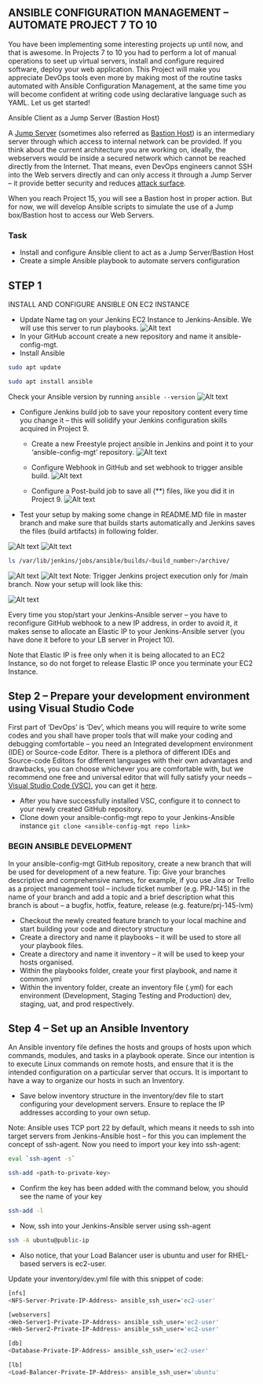 ## ANSIBLE CONFIGURATION MANAGEMENT – AUTOMATE PROJECT 7 TO 10

You have been implementing some interesting projects up until now, and that is awesome.
In Projects 7 to 10 you had to perform a lot of manual operations to seet up virtual servers, install and configure required software, deploy your web application.
This Project will make you appreciate DevOps tools even more by making most of the routine tasks automated with Ansible Configuration Management, at the same time you will become confident at writing code using declarative language such as YAML.
Let us get started!


Ansible Client as a Jump Server (Bastion Host)

A [Jump Server](https://en.wikipedia.org/wiki/Jump_server) (sometimes also referred as [Bastion Host](https://en.wikipedia.org/wiki/Bastion_host)) is an intermediary server through which access to internal network can be provided. If you think about the current architecture you are working on, ideally, the webservers would be inside a secured network which cannot be reached directly from the Internet. That means, even DevOps engineers cannot SSH into the Web servers directly and can only access it through a Jump Server – it provide better security and reduces [attack surface](https://en.wikipedia.org/wiki/Attack_surface).



When you reach Project 15, you will see a Bastion host in proper action. But for now, we will develop Ansible scripts to simulate the use of a Jump box/Bastion host to access our Web Servers.

### Task
- Install and configure Ansible client to act as a Jump Server/Bastion Host
- Create a simple Ansible playbook to automate servers configuration


## STEP 1

INSTALL AND CONFIGURE ANSIBLE ON EC2 INSTANCE

- Update Name tag on your Jenkins EC2 Instance to Jenkins-Ansible. We will use this server to run playbooks.
![Alt text](Images/jenkins-ansible.png)
- In your GitHub account create a new repository and name it ansible-config-mgt.
- Install Ansible
```sh
sudo apt update
```

```sh
sudo apt install ansible
```

Check your Ansible version by running `ansible --version`
![Alt text](Images/jenkins-ansible.png)


- Configure Jenkins build job to save your repository content every time you change it – this will solidify your Jenkins configuration skills acquired in Project 9.
   - Create a new Freestyle project ansible in Jenkins and point it to your ‘ansible-config-mgt’ repository.
![Alt text](Images/jenkns%20build%201.png)

   - Configure Webhook in GitHub and set webhook to trigger ansible build.
![Alt text](Images/jenkns%20build%201.5.png)

   - Configure a Post-build job to save all (**) files, like you did it in Project 9.
![Alt text](Images/jenkns%20build%202.png)

- Test your setup by making some change in README.MD file in master branch and make sure that builds starts automatically and Jenkins saves the files (build artifacts) in following folder.


![Alt text](Images/tesr%201.png)
![Alt text](Images/tesr%202.png)

```sh
ls /var/lib/jenkins/jobs/ansible/builds/<build_number>/archive/
```
![Alt text](Images/ls%20command.png)
![Alt text](Images/ls%20jenkins%20artifact.png)
Note: Trigger Jenkins project execution only for /main  branch.
Now your setup will look like this:

![Alt text](Images/looks%20like%20now.png)




 Every time you stop/start your Jenkins-Ansible server – you have to reconfigure GitHub webhook to a new IP address, in order to avoid it, it makes sense to allocate an Elastic IP to your Jenkins-Ansible server (you have done it before to your LB server in Project 10).
 
 Note that Elastic IP is free only when it is being allocated to an EC2 Instance, so do not forget to release Elastic IP once you terminate your EC2 Instance.



## Step 2 – Prepare your development environment using Visual Studio Code
First part of ‘DevOps’ is ‘Dev’, which means you will require to write some codes and you shall have proper tools that will make your coding and debugging comfortable – you need an Integrated development environment (IDE) or Source-code Editor. There is a plethora of different IDEs and Source-code Editors for different languages with their own advantages and drawbacks, you can choose whichever you are comfortable with, but we recommend one free and universal editor that will fully satisfy your needs – [Visual Studio Code (VSC)](https://en.wikipedia.org/wiki/Visual_Studio_Code), you can get it [here](https://code.visualstudio.com/download).

- After you have successfully installed VSC, configure it to connect to your newly created GitHub repository.
- Clone down your ansible-config-mgt repo to your Jenkins-Ansible instance
`git clone <ansible-config-mgt repo link>`


### BEGIN ANSIBLE DEVELOPMENT

In your ansible-config-mgt GitHub repository, create a new branch that will be used for development of a new feature.
Tip: Give your branches descriptive and comprehensive names, for example, if you use Jira or Trello as a project management tool – include ticket number (e.g. PRJ-145) in the
 name of your branch and add a topic and a brief description what this branch is about – a bugfix, hotfix, feature, release (e.g. feature/prj-145-lvm)
- Checkout the newly created feature branch to your local machine and start building your code and directory structure
- Create a directory and name it playbooks – it will be used to store all your playbook files.
- Create a directory and name it inventory – it will be used to keep your hosts organised.
- Within the playbooks folder, create your first playbook, and name it common.yml
- Within the inventory folder, create an inventory file (.yml) for each environment (Development, Staging Testing and Production) dev, staging, uat, and prod respectively.

## Step 4 – Set up an Ansible Inventory

An Ansible inventory file defines the hosts and groups of hosts upon which commands, modules, and tasks in a playbook operate. Since our intention is to execute Linux commands on remote hosts, and ensure that it is the intended configuration on a particular server that occurs. It is important to have a way to organize our hosts in such an Inventory.

- Save below inventory structure in the inventory/dev file to start configuring your development servers. Ensure to replace the IP addresses according to your own setup.

Note: Ansible uses TCP port 22 by default, which means it needs to ssh into target servers from Jenkins-Ansible host – for this you can implement the concept of ssh-agent. Now you need to import your key into ssh-agent:
```sh
eval `ssh-agent -s`
```
```sh
ssh-add <path-to-private-key>
```

- Confirm the key has been added with the command below, you should see the name of your key
```sh
ssh-add -l
```

- Now, ssh into your Jenkins-Ansible server using ssh-agent
```sh
ssh -A ubuntu@public-ip
```



- Also notice, that your Load Balancer user is ubuntu and user for RHEL-based servers is ec2-user.


Update your inventory/dev.yml file with this snippet of code:

```sh
[nfs]
<NFS-Server-Private-IP-Address> ansible_ssh_user='ec2-user'

[webservers]
<Web-Server1-Private-IP-Address> ansible_ssh_user='ec2-user'
<Web-Server2-Private-IP-Address> ansible_ssh_user='ec2-user'

[db]
<Database-Private-IP-Address> ansible_ssh_user='ec2-user' 

[lb]
<Load-Balancer-Private-IP-Address> ansible_ssh_user='ubuntu'

```



